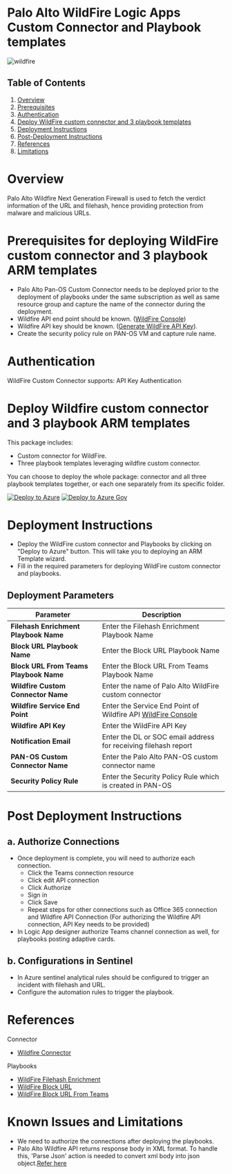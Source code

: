 # Palo Alto WildFire Logic Apps Custom Connector and Playbook templates

![wildfire](./wildfirelogo.png)

## Table of Contents

1. [Overview](#overview)
1. [Prerequisites](#prerequisites)
1. [Authentication](#authentication)
1. [Deploy WildFire custom connector and 3 playbook templates](#deployall) 
1. [Deployment Instructions](#instructions)
1. [Post-Deployment Instructions](#postdeployment)
1. [References](#references)
1. [Limitations](#limitations)

<a name="overview">

# Overview 

Palo Alto Wildfire Next Generation Firewall is used to fetch the verdict information of the URL and filehash, hence providing protection from malware and malicious URLs.

<a name="prerequisites">

# Prerequisites for deploying WildFire custom connector and 3 playbook ARM templates
- Palo Alto Pan-OS Custom Connector needs to be deployed prior to the deployment of playbooks under the same subscription as well as same resource group and capture the name of the connector during the deployment.
- Wildfire API end point should be known. ([WildFire Console](https://wildfire.paloaltonetworks.com))
- Wildfire API key should be known. ([Generate WildFire API Key](https://wildfire.paloaltonetworks.com/wildfire/dashboard)).
- Create the security policy rule on PAN-OS VM and capture rule name.

<a name="authentication">

# Authentication
WildFire Custom Connector supports: API Key Authentication 


<a name="deployall">

# Deploy Wildfire custom connector and 3 playbook ARM templates
This package includes:
* Custom connector for WildFire.
* Three playbook templates leveraging wildfire custom connector.

You can choose to deploy the whole package: connector and all three playbook templates together, or each one separately from its specific folder.

[![Deploy to Azure](https://aka.ms/deploytoazurebutton)](https://portal.azure.com/#create/Microsoft.Template/uri/https%3A%2F%2Fraw.githubusercontent.com%2FAzure%2FAzure-Sentinel%2Fmaster%2FPlaybooks%2PaloAlto-Wildfire%2FazuredeployConsolidatedTemplate.json)
[![Deploy to Azure Gov](https://aka.ms/deploytoazuregovbutton)](https://portal.azure.us/#create/Microsoft.Template/uri/https%3A%2F%2Fraw.githubusercontent.com%2FAzure%2FAzure-Sentinel%2Fmaster%2FPlaybooks%2FPaloAlto-Wildfire%2FazuredeployConsolidatedTemplate.json)

<a name="instructions">

# Deployment Instructions 
- Deploy the WildFire custom connector and Playbooks by clicking on "Deploy to Azure" button. This will take you to deploying an ARM Template wizard.
- Fill in the required parameters for deploying WildFire custom connector and playbooks.


## Deployment Parameters

| Parameter  | Description |
| ------------- | ------------- |
| **Filehash Enrichment Playbook Name**  | Enter the Filehash Enrichment Playbook Name |
| **Block URL Playbook Name** | Enter the Block URL Playbook Name |
| **Block URL From Teams Playbook Name** | Enter the Block URL From Teams Playbook Name |
| **Wildfire Custom Connector Name** | Enter the name of Palo Alto WildFire custom connector |
| **Wildfire Service End Point** | Enter the Service End Point of Wildfire API [WildFire Console](https://wildfire.paloaltonetworks.com)|
| **Wildfire API Key**  | Enter the WildFire API Key| 
| **Notification Email** | Enter the DL or SOC email address for receiving filehash report|
| **PAN-OS Custom Connector Name**  | Enter the Palo Alto PAN-OS custom connector name  |
| **Security Policy Rule** | Enter the Security Policy Rule which is created in PAN-OS |

<a name="postdeployment">

# Post Deployment Instructions 
## a. Authorize Connections
* Once deployment is complete, you will need to authorize each connection.
  - Click the Teams connection resource
  - Click edit API connection
  - Click Authorize
  - Sign in
  - Click Save
  - Repeat steps for other connections such as Office 365 connection and Wildfire API Connection (For authorizing the Wildfire API connection, API Key needs to be provided)
* In Logic App designer authorize Teams channel connection as well, for playbooks posting adaptive cards.

## b. Configurations in Sentinel
- In Azure sentinel analytical rules should be configured to trigger an incident with filehash and URL. 
- Configure the automation rules to trigger the playbook.

<a name="references">

# References

 Connector
* [Wildfire Connector](Connectors/WildFireConnector/readme.md)

Playbooks
* [WildFire Filehash Enrichment](/Playbooks/FileHash-Enrichment/readme.md)
* [WildFire Block URL](/Playbooks/Block-URL/readme.md)
* [WildFire Block URL From Teams](/Playbooks/Block-URL-From-Teams/readme.md)


<a name="limitations">

# Known Issues and Limitations
 - We need to authorize the connections after deploying the playbooks.
 - Palo Alto Wildfire API returns response body in XML format. To handle this, 'Parse Json' action is needed to convert xml body into json object.[Refer here](./XMLResponse.xml)